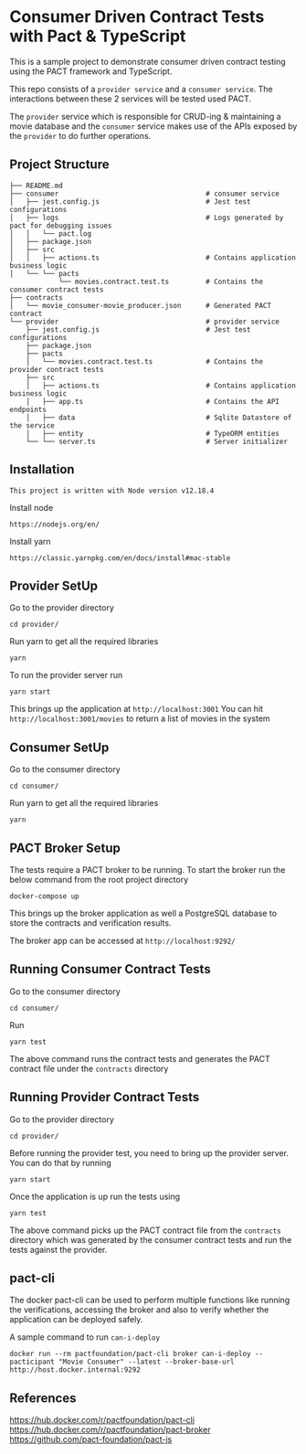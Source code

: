 # Consumer Driven Contract Tests with Pact & TypeScript

This is a sample project to demonstrate consumer driven contract testing using the PACT framework and TypeScript.

This repo consists of a `provider service` and a `consumer service`. The interactions between these 2 services will be tested used PACT.

The `provider` service which is responsible for CRUD-ing & maintaining a movie database and the `consumer` service makes use of the APIs exposed by the `provider` to do further operations.

## Project Structure

```
├── README.md
├── consumer                                    # consumer service
│   ├── jest.config.js                          # Jest test configurations
│   ├── logs                                    # Logs generated by pact for debugging issues
│   │   └── pact.log
│   ├── package.json
│   ├── src
│   │   ├── actions.ts                          # Contains application business logic
│   └── └── pacts
            └── movies.contract.test.ts         # Contains the consumer contract tests
├── contracts
│   └── movie_consumer-movie_producer.json      # Generated PACT contract
└── provider                                    # provider service
    ├── jest.config.js                          # Jest test configurations
    ├── package.json
    ├── pacts
    │   └── movies.contract.test.ts             # Contains the provider contract tests
    ├── src
    │   ├── actions.ts                          # Contains application business logic
    │   ├── app.ts                              # Contains the API endpoints
    │   ├── data                                # Sqlite Datastore of the service
    │   ├── entity                              # TypeORM entities
    └── └── server.ts                           # Server initializer
```

## Installation

`This project is written with Node version v12.18.4`

Install node

```
https://nodejs.org/en/
```

Install yarn

```
https://classic.yarnpkg.com/en/docs/install#mac-stable
```

## Provider SetUp

Go to the provider directory

```
cd provider/
```

Run yarn to get all the required libraries

```
yarn
```

To run the provider server run

```
yarn start
```

This brings up the application at `http://localhost:3001` You can hit `http://localhost:3001/movies` to return a list of movies in the system

## Consumer SetUp

Go to the consumer directory

```
cd consumer/
```

Run yarn to get all the required libraries

```
yarn
```

## PACT Broker Setup

The tests require a PACT broker to be running. To start the broker run the below command from the root project directory

```
docker-compose up
```

This brings up the broker application as well a PostgreSQL database to store the contracts and verification results.

The broker app can be accessed at `http://localhost:9292/`

## Running Consumer Contract Tests

Go to the consumer directory

```
cd consumer/
```

Run

```
yarn test
```

The above command runs the contract tests and generates the PACT contract file under the `contracts` directory

## Running Provider Contract Tests

Go to the provider directory

```
cd provider/
```

Before running the provider test, you need to bring up the provider server. You can do that by running

```
yarn start
```

Once the application is up run the tests using

```
yarn test
```

The above command picks up the PACT contract file from the `contracts` directory which was generated by the consumer contract tests and run the tests against the provider.

## pact-cli

The docker pact-cli can be used to perform multiple functions like running the verifications, accessing the broker and also to verify whether the application can be deployed safely.

A sample command to run `can-i-deploy`

```
docker run --rm pactfoundation/pact-cli broker can-i-deploy --pacticipant "Movie Consumer" --latest --broker-base-url http://host.docker.internal:9292
```

## References

https://hub.docker.com/r/pactfoundation/pact-cli https://hub.docker.com/r/pactfoundation/pact-broker https://github.com/pact-foundation/pact-js
